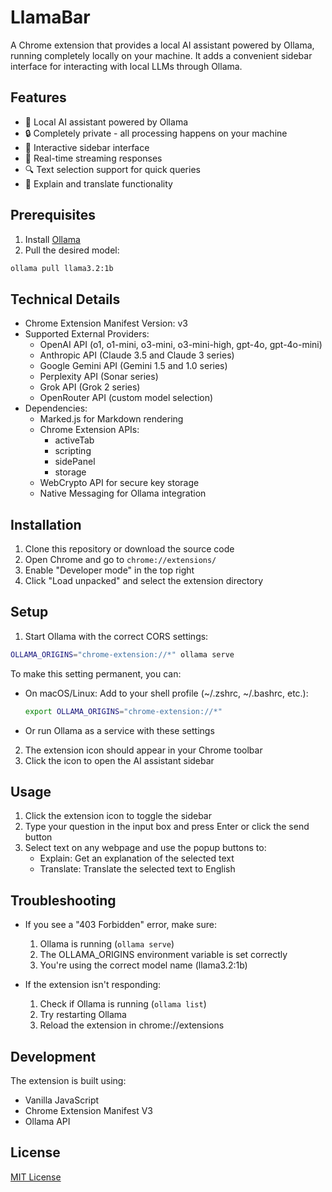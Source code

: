 # LlamaBar

A Chrome extension that provides a local AI assistant powered by Ollama, running completely locally on your machine. It adds a convenient sidebar interface for interacting with local LLMs through Ollama.

## Features

- 🤖 Local AI assistant powered by Ollama
- 🔒 Completely private - all processing happens on your machine
- 📝 Interactive sidebar interface
- 💬 Real-time streaming responses
- 🔍 Text selection support for quick queries
- 🎯 Explain and translate functionality

## Prerequisites

1. Install [Ollama](https://ollama.ai)
2. Pull the desired model:
```bash
ollama pull llama3.2:1b
```

## Technical Details

- Chrome Extension Manifest Version: v3
- Supported External Providers:
  - OpenAI API (o1, o1-mini, o3-mini, o3-mini-high, gpt-4o, gpt-4o-mini)
  - Anthropic API (Claude 3.5 and Claude 3 series)
  - Google Gemini API (Gemini 1.5 and 1.0 series)
  - Perplexity API (Sonar series)
  - Grok API (Grok 2 series)
  - OpenRouter API (custom model selection)
- Dependencies:
  - Marked.js for Markdown rendering
  - Chrome Extension APIs:
    - activeTab
    - scripting
    - sidePanel
    - storage
  - WebCrypto API for secure key storage
  - Native Messaging for Ollama integration

## Installation

1. Clone this repository or download the source code
2. Open Chrome and go to `chrome://extensions/`
3. Enable "Developer mode" in the top right
4. Click "Load unpacked" and select the extension directory

## Setup

1. Start Ollama with the correct CORS settings:
```bash
OLLAMA_ORIGINS="chrome-extension://*" ollama serve
```

To make this setting permanent, you can:
- On macOS/Linux: Add to your shell profile (~/.zshrc, ~/.bashrc, etc.):
  ```bash
  export OLLAMA_ORIGINS="chrome-extension://*"
  ```
- Or run Ollama as a service with these settings

2. The extension icon should appear in your Chrome toolbar
3. Click the icon to open the AI assistant sidebar

## Usage

1. Click the extension icon to toggle the sidebar
2. Type your question in the input box and press Enter or click the send button
3. Select text on any webpage and use the popup buttons to:
   - Explain: Get an explanation of the selected text
   - Translate: Translate the selected text to English

## Troubleshooting

- If you see a "403 Forbidden" error, make sure:
  1. Ollama is running (`ollama serve`)
  2. The OLLAMA_ORIGINS environment variable is set correctly
  3. You're using the correct model name (llama3.2:1b)
  
- If the extension isn't responding:
  1. Check if Ollama is running (`ollama list`)
  2. Try restarting Ollama
  3. Reload the extension in chrome://extensions

## Development

The extension is built using:
- Vanilla JavaScript
- Chrome Extension Manifest V3
- Ollama API

## License

[MIT License](LICENSE)